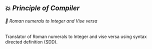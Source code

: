 ## :collision: *Principle of Compiler*

###### :star2: *Roman numerals to Integer and Vise versa*

Translator of Roman numerals to Integer and vise versa using syntax directed definition (SDD).